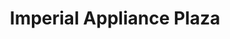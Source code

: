---
title: "Imperial Appliance Plaza"
url: /quezon-city/imperial-appliance-plaza/
shop: appliance
---